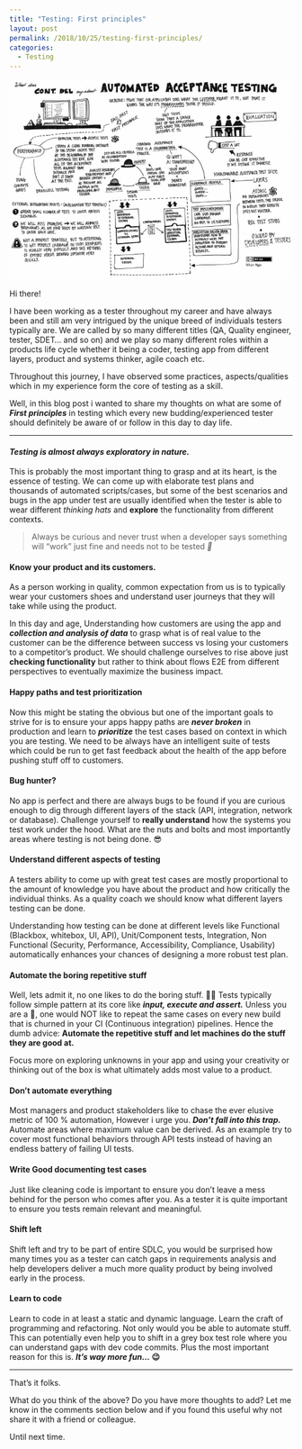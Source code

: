 ```yaml
---
title: "Testing: First principles"
layout: post
permalink: /2018/10/25/testing-first-principles/
categories:
  - Testing
---
```


![Wikimedia Commons](/assets/images/wp-content/uploads/2018/10/39f67-0xev6ecbq4wvei1u4.jpg)

Hi there!

I have been working as a tester throughout my career and have always been and still am very
intrigued by the unique breed of individuals testers typically are. We are called by so many
different titles (QA, Quality engineer, tester, SDET… and so on) and we play so many different roles
within a products life cycle whether it being a coder, testing app from different layers, product
and systems thinker, agile coach etc.

Throughout this journey, I have observed some practices, aspects/qualities which in my experience
form the core of testing as a skill.

Well, in this blog post i wanted to share my thoughts on what are some of **_First principles_** in
testing which every new budding/experienced tester should definitely be aware of or follow in this
day to day life.

---

#### _Testing is almost always exploratory in&nbsp;nature._

This is probably the most important thing to grasp and at its heart, is the essence of testing. We
can come up with elaborate test plans and thousands of automated scripts/cases, but some of the best
scenarios and bugs in the app under test are usually identified when the tester is able to wear
different _thinking hats_ and **explore** the functionality from different contexts.

> Always be curious and never trust when a developer says something will “work” just fine and needs
> not to be tested **_🤔_**

#### Know your product and its customers.

As a person working in quality, common expectation from us is to typically wear your customers shoes
and understand user journeys that they will take while using the product.

In this day and age, Understanding how customers are using the app and **_collection and analysis of
data_** to grasp what is of real value to the customer can be the difference between success vs
losing your customers to a competitor’s product. We should challenge ourselves to rise above just
**checking functionality** but rather to think about flows E2E from different perspectives to
eventually maximize the business impact.

#### Happy paths and test prioritization

Now this might be stating the obvious but one of the important goals to strive for is to ensure your
apps happy paths are **_never_ _broken_** in production and learn to **_prioritize_** the test cases
based on context in which you are testing. We need to be always have an intelligent suite of tests
which could be run to get fast feedback about the health of the app before pushing stuff off to
customers.

#### Bug hunter?

No app is perfect and there are always bugs to be found if you are curious enough to dig through
different layers of the stack (API, integration, network or database). Challenge yourself to
**really understand** how the systems you test work under the hood. What are the nuts and bolts and
most importantly areas where testing is not being done. 😎

#### Understand different aspects of&nbsp;testing

A testers ability to come up with great test cases are mostly proportional to the amount of
knowledge you have about the product and how critically the individual thinks. As a quality coach we
should know what different layers testing can be done.

Understanding how testing can be done at different levels like Functional (Blackbox, whitebox, UI,
API), Unit/Component tests, Integration, Non Functional (Security, Performance, Accessibility,
Compliance, Usability) automatically enhances your chances of designing a more robust test plan.

#### Automate the boring repetitive stuff

Well, lets admit it, no one likes to do the boring stuff. 🤷‍♂ Tests typically follow simple pattern
at its core like **_input, execute and assert._** Unless you are a 🤖, one would NOT like to repeat
the same cases on every new build that is churned in your CI (Continuous integration) pipelines.
Hence the dumb advice: **Automate the repetitive stuff and let machines do the stuff they are good
at.**

Focus more on exploring unknowns in your app and using your creativity or thinking out of the box is
what ultimately adds most value to a product.

#### Don’t automate everything

Most managers and product stakeholders like to chase the ever elusive metric of 100 % automation,
However i urge you. **_Don’t fall into this trap._** Automate areas where maximum value can be
derived. As an example try to cover most functional behaviors through API tests instead of having an
endless battery of failing UI tests.

#### Write Good documenting test&nbsp;cases

Just like cleaning code is important to ensure you don’t leave a mess behind for the person who
comes after you. As a tester it is quite important to ensure you tests remain relevant and
meaningful.

#### Shift left

Shift left and try to be part of entire SDLC, you would be surprised how many times you as a tester
can catch gaps in requirements analysis and help developers deliver a much more quality product by
being involved early in the process.

#### Learn to&nbsp;code

Learn to code in at least a static and dynamic language. Learn the craft of programming and
refactoring. Not only would you be able to automate stuff. This can potentially even help you to
shift in a grey box test role where you can understand gaps with dev code commits. Plus the most
important reason for this is. **_It’s way more fun…_ 😉**

---

That’s it folks.

What do you think of the above? Do you have more thoughts to add? Let me know in the comments
section below and if you found this useful why not share it with a friend or colleague.

Until next time.
